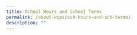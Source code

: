 ```yaml
---
title: School Hours and School Terms
permalink: /about-wsps/sch-hours-and-sch-terms/
description: ""
---
```

